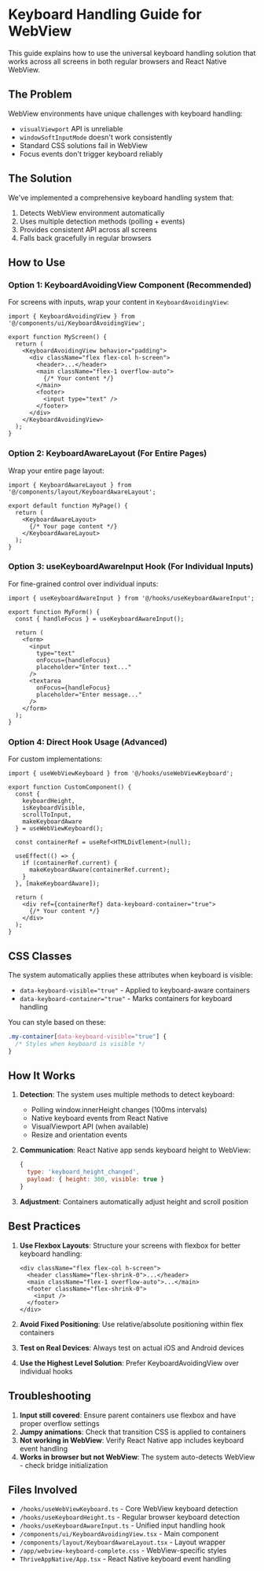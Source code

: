 # Keyboard Handling Guide for WebView

This guide explains how to use the universal keyboard handling solution that works across all screens in both regular browsers and React Native WebView.

## The Problem
WebView environments have unique challenges with keyboard handling:
- `visualViewport` API is unreliable
- `windowSoftInputMode` doesn't work consistently
- Standard CSS solutions fail in WebView
- Focus events don't trigger keyboard reliably

## The Solution
We've implemented a comprehensive keyboard handling system that:
1. Detects WebView environment automatically
2. Uses multiple detection methods (polling + events)
3. Provides consistent API across all screens
4. Falls back gracefully in regular browsers

## How to Use

### Option 1: KeyboardAvoidingView Component (Recommended)

For screens with inputs, wrap your content in `KeyboardAvoidingView`:

```tsx
import { KeyboardAvoidingView } from '@/components/ui/KeyboardAvoidingView';

export function MyScreen() {
  return (
    <KeyboardAvoidingView behavior="padding">
      <div className="flex flex-col h-screen">
        <header>...</header>
        <main className="flex-1 overflow-auto">
          {/* Your content */}
        </main>
        <footer>
          <input type="text" />
        </footer>
      </div>
    </KeyboardAvoidingView>
  );
}
```

### Option 2: KeyboardAwareLayout (For Entire Pages)

Wrap your entire page layout:

```tsx
import { KeyboardAwareLayout } from '@/components/layout/KeyboardAwareLayout';

export default function MyPage() {
  return (
    <KeyboardAwareLayout>
      {/* Your page content */}
    </KeyboardAwareLayout>
  );
}
```

### Option 3: useKeyboardAwareInput Hook (For Individual Inputs)

For fine-grained control over individual inputs:

```tsx
import { useKeyboardAwareInput } from '@/hooks/useKeyboardAwareInput';

export function MyForm() {
  const { handleFocus } = useKeyboardAwareInput();
  
  return (
    <form>
      <input 
        type="text" 
        onFocus={handleFocus}
        placeholder="Enter text..."
      />
      <textarea 
        onFocus={handleFocus}
        placeholder="Enter message..."
      />
    </form>
  );
}
```

### Option 4: Direct Hook Usage (Advanced)

For custom implementations:

```tsx
import { useWebViewKeyboard } from '@/hooks/useWebViewKeyboard';

export function CustomComponent() {
  const { 
    keyboardHeight, 
    isKeyboardVisible, 
    scrollToInput,
    makeKeyboardAware 
  } = useWebViewKeyboard();
  
  const containerRef = useRef<HTMLDivElement>(null);
  
  useEffect(() => {
    if (containerRef.current) {
      makeKeyboardAware(containerRef.current);
    }
  }, [makeKeyboardAware]);
  
  return (
    <div ref={containerRef} data-keyboard-container="true">
      {/* Your content */}
    </div>
  );
}
```

## CSS Classes

The system automatically applies these attributes when keyboard is visible:
- `data-keyboard-visible="true"` - Applied to keyboard-aware containers
- `data-keyboard-container="true"` - Marks containers for keyboard handling

You can style based on these:

```css
.my-container[data-keyboard-visible="true"] {
  /* Styles when keyboard is visible */
}
```

## How It Works

1. **Detection**: The system uses multiple methods to detect keyboard:
   - Polling window.innerHeight changes (100ms intervals)
   - Native keyboard events from React Native
   - VisualViewport API (when available)
   - Resize and orientation events

2. **Communication**: React Native app sends keyboard height to WebView:
   ```javascript
   {
     type: 'keyboard_height_changed',
     payload: { height: 300, visible: true }
   }
   ```

3. **Adjustment**: Containers automatically adjust height and scroll position

## Best Practices

1. **Use Flexbox Layouts**: Structure your screens with flexbox for better keyboard handling:
   ```tsx
   <div className="flex flex-col h-screen">
     <header className="flex-shrink-0">...</header>
     <main className="flex-1 overflow-auto">...</main>
     <footer className="flex-shrink-0">
       <input />
     </footer>
   </div>
   ```

2. **Avoid Fixed Positioning**: Use relative/absolute positioning within flex containers

3. **Test on Real Devices**: Always test on actual iOS and Android devices

4. **Use the Highest Level Solution**: Prefer KeyboardAvoidingView over individual hooks

## Troubleshooting

1. **Input still covered**: Ensure parent containers use flexbox and have proper overflow settings
2. **Jumpy animations**: Check that transition CSS is applied to containers
3. **Not working in WebView**: Verify React Native app includes keyboard event handling
4. **Works in browser but not WebView**: The system auto-detects WebView - check bridge initialization

## Files Involved

- `/hooks/useWebViewKeyboard.ts` - Core WebView keyboard detection
- `/hooks/useKeyboardHeight.ts` - Regular browser keyboard detection  
- `/hooks/useKeyboardAwareInput.ts` - Unified input handling hook
- `/components/ui/KeyboardAvoidingView.tsx` - Main component
- `/components/layout/KeyboardAwareLayout.tsx` - Layout wrapper
- `/app/webview-keyboard-complete.css` - WebView-specific styles
- `ThriveAppNative/App.tsx` - React Native keyboard event handling